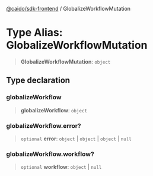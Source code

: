[@caido/sdk-frontend](../index.md) / GlobalizeWorkflowMutation

# Type Alias: GlobalizeWorkflowMutation

> **GlobalizeWorkflowMutation**: `object`

## Type declaration

### globalizeWorkflow

> **globalizeWorkflow**: `object`

### globalizeWorkflow.error?

> `optional` **error**: `object` \| `object` \| `object` \| `null`

### globalizeWorkflow.workflow?

> `optional` **workflow**: `object` \| `null`
